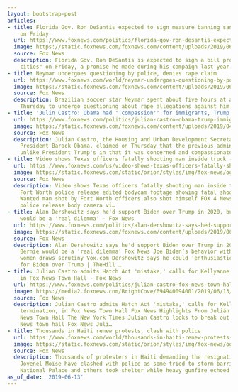 ```yaml
---
layout: bootstrap-post
articles:
- title: Florida Gov. Ron DeSantis expected to sign measure banning sanctuary cities
    on Friday
  url: https://www.foxnews.com/politics/florida-gov-ron-desantis-expected-to-sign-measure-banning-sanctuary-cities-on-friday
  image: https://static.foxnews.com/foxnews.com/content/uploads/2019/06/AP19164651320187.jpg
  source: Fox News
  description: Florida Gov. Ron DeSantis is expected to sign a bill prohibiting "sanctuary
    cities" on Friday, a promise he made during his campaign last year.
- title: Neymar undergoes questioning by police, denies rape claim
  url: https://www.foxnews.com/world/neymar-undergoes-questioning-by-police-denies-rape-claim
  image: https://static.foxnews.com/foxnews.com/content/uploads/2019/06/ContentBroker_contentid-2335cec0814740398d4d32c98a760912.png
  source: Fox News
  description: Brazilian soccer star Neymar spent about five hours at a police station
    Thursday to undergo questioning about rape allegations against him.
- title: 'Julin Castro: Obama had ''compassion'' for immigrants, Trump does not'
  url: https://www.foxnews.com/politics/julian-castro-obama-trump-immigrants
  image: https://static.foxnews.com/foxnews.com/content/uploads/2019/04/AP19089679936747.jpg
  source: Fox News
  description: Julian Castro, the Housing and Urban Development Secretary under former
    President Barack Obama, claimed on Thursday that the previous administration was
    unlike President Trump's in that it was concerned and compassionate towards immigrants.
- title: Video shows Texas officers fatally shooting man inside truck - Fox News
  url: https://www.foxnews.com/us/video-shows-texas-officers-fatally-shooting-man-inside-truck
  image: https://static.foxnews.com/static/orion/styles/img/fox-news/og/og-fox-news.png
  source: Fox News
  description: Video shows Texas officers fatally shooting man inside truck Fox News
    Fort Worth police release edited bodycam footage showing fatal shooting WFAA.com
    Wanted man shot by Fort Worth officers also shot himself FOX 4 News Fort Worth
    police release body camera vi…
- title: Alan Dershowitz says he'd support Biden over Trump in 2020, but backing Bernie
    would be a 'real dilemma' - Fox News
  url: https://www.foxnews.com/politics/alan-dershowitz-says-hed-support-biden-over-trump-in-2020
  image: https://static.foxnews.com/foxnews.com/content/uploads/2019/06/Dershowitz-Biden_FOX-AP.jpg
  source: Fox News
  description: Alan Dershowitz says he'd support Biden over Trump in 2020, but backing
    Bernie would be a 'real dilemma' Fox News Joe Biden’s behavior with girls and
    women draws scrutiny Vox.com Dershowitz says he could 'enthusiastically' vote
    for Biden over Trump | TheHill …
- title: Julian Castro admits Hatch Act 'mistake,' calls for Kellyanne Conway's termination,
    in Fox News Town Hall - Fox News
  url: https://www.foxnews.com/politics/julian-castro-fox-news-town-hall-hatch-act-kellyanne-conway
  image: https://media2.foxnews.com/BrightCove/694940094001/2019/06/13/694940094001_6048001577001_6047998669001-vs.jpg
  source: Fox News
  description: Julian Castro admits Hatch Act 'mistake,' calls for Kellyanne Conway's
    termination, in Fox News Town Hall Fox News Highlights From Julián Castro’s Fox
    News Town Hall The New York Times Julian Castro looks to break out ahead of Fox
    News town hall Fox News Juli…
- title: Thousands in Haiti renew protests, clash with police
  url: https://www.foxnews.com/world/thousands-in-haiti-renew-protests-clash-with-police
  image: https://static.foxnews.com/static/orion/styles/img/fox-news/og/og-fox-news.png
  source: Fox News
  description: Thousands of protesters in Haiti demanding the resignation of President
    Jovenel Moïse have clashed with police as some tried to storm barriers at the
    National Palace and others took shelter while heavy gunfire echoed in nearby streets.
as_of_date: '2019-06-13'
---
```


